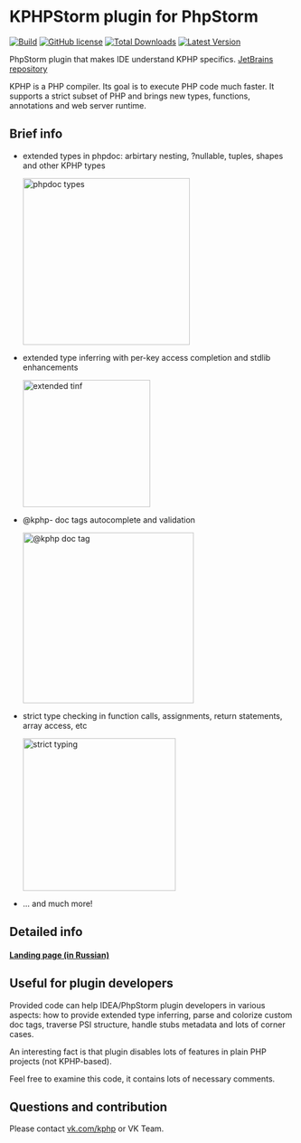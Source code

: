 # KPHPStorm plugin for PhpStorm

[![Build](https://github.com/VKCOM/kphpstorm/workflows/Build/badge.svg)](https://github.com/VKCOM/kphpstorm/workflows/Build/badge.svg)
[![GitHub license](https://img.shields.io/badge/license-MIT-blue.svg)](/LICENSE)
[![Total Downloads](https://img.shields.io/jetbrains/plugin/d/14814)](https://plugins.jetbrains.com/plugin/14814-kphpstorm)
[![Latest Version](https://img.shields.io/jetbrains/plugin/v/14814)](https://plugins.jetbrains.com/plugin/14814-kphpstorm)

PhpStorm plugin that makes IDE understand KPHP specifics.
[JetBrains repository](https://plugins.jetbrains.com/plugin/14814-kphpstorm/)

KPHP is a PHP compiler. 
Its goal is to execute PHP code much faster. 
It supports a strict subset of PHP and brings new types, functions, annotations and web server runtime.


## Brief info

* extended types in phpdoc: arbirtary nesting, ?nullable, tuples, shapes and other KPHP types

  <img width="295" alt="phpdoc types" src="https://user-images.githubusercontent.com/67757852/87846922-ed325000-c8fd-11ea-9f91-8c5610f968da.png">

* extended type inferring with per-key access completion and stdlib enhancements
  
  <img width="225" alt="extended tinf" src="https://user-images.githubusercontent.com/67757852/87847098-68483600-c8ff-11ea-962c-905f28846156.png">

* @kphp- doc tags autocomplete and validation

  <img width="302" alt="@kphp doc tag" src="https://user-images.githubusercontent.com/67757852/87847142-cffe8100-c8ff-11ea-9b04-c42e725abbde.png">
  
* strict type checking in function calls, assignments, return statements, array access, etc 

  <img width="270" alt="strict typing" src="https://user-images.githubusercontent.com/67757852/87847273-0ab4e900-c901-11ea-934d-0612e7397bad.png">
  
* ... and much more!  


## Detailed info

#### **[Landing page (in Russian)](https://vkcom.github.io/kphpstorm/)**


## Useful for plugin developers

Provided code can help IDEA/PhpStorm plugin developers in various aspects: how to provide extended type inferring, parse and colorize custom doc tags, traverse PSI structure, handle stubs metadata and lots of corner cases.

An interesting fact is that plugin disables lots of features in plain PHP projects (not KPHP-based).

Feel free to examine this code, it contains lots of necessary comments.   


## Questions and contribution

Please contact [vk.com/kphp](https://vk.com/kphp) or VK Team.
